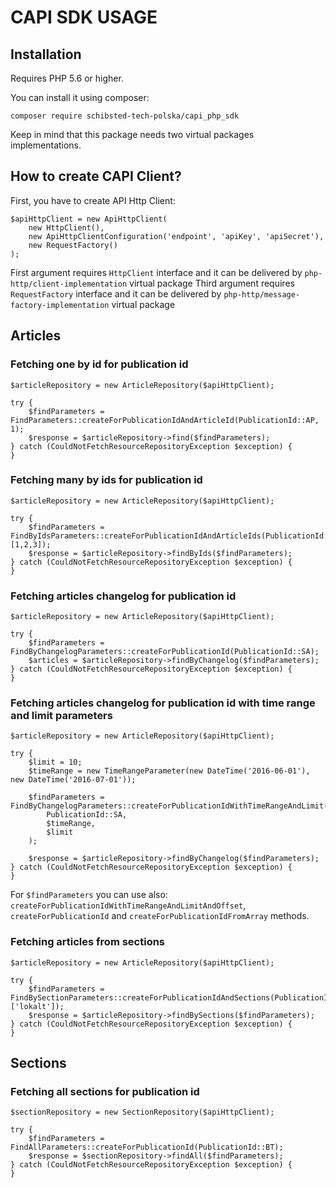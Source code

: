 # CAPI SDK USAGE

## Installation

Requires PHP 5.6 or higher.

You can install it using composer:

`composer require schibsted-tech-polska/capi_php_sdk`

Keep in mind that this package needs two virtual packages implementations.

## How to create CAPI Client?


First, you have to create API Http Client:

```
$apiHttpClient = new ApiHttpClient(
    new HttpClient(),
    new ApiHttpClientConfiguration('endpoint', 'apiKey', 'apiSecret'),
    new RequestFactory()
);
```
First argument requires `HttpClient` interface and it can be delivered by `php-http/client-implementation` virtual package
Third argument requires `RequestFactory` interface and it can be delivered by `php-http/message-factory-implementation` virtual package

## Articles

### Fetching one by id for publication id

```
$articleRepository = new ArticleRepository($apiHttpClient);

try {
    $findParameters = FindParameters::createForPublicationIdAndArticleId(PublicationId::AP, 1);
    $response = $articleRepository->find($findParameters);
} catch (CouldNotFetchResourceRepositoryException $exception) {
}
```

### Fetching many by ids for publication id

```
$articleRepository = new ArticleRepository($apiHttpClient);

try {
    $findParameters = FindByIdsParameters::createForPublicationIdAndArticleIds(PublicationId::SA, [1,2,3]);
    $response = $articleRepository->findByIds($findParameters);
} catch (CouldNotFetchResourceRepositoryException $exception) {
}
```

### Fetching articles changelog for publication id

```
$articleRepository = new ArticleRepository($apiHttpClient);

try {
    $findParameters = FindByChangelogParameters::createForPublicationId(PublicationId::SA);
    $articles = $articleRepository->findByChangelog($findParameters);
} catch (CouldNotFetchResourceRepositoryException $exception) {
}
```

### Fetching articles changelog for publication id with time range and limit parameters

```
$articleRepository = new ArticleRepository($apiHttpClient);

try {
    $limit = 10;
    $timeRange = new TimeRangeParameter(new DateTime('2016-06-01'), new DateTime('2016-07-01'));

    $findParameters = FindByChangelogParameters::createForPublicationIdWithTimeRangeAndLimit(
        PublicationId::SA,
        $timeRange,
        $limit
    );
    
    $response = $articleRepository->findByChangelog($findParameters);
} catch (CouldNotFetchResourceRepositoryException $exception) {
}
```

For `$findParameters` you can use also: `createForPublicationIdWithTimeRangeAndLimitAndOffset`, `createForPublicationId` and `createForPublicationIdFromArray` methods.

### Fetching articles from sections

```
$articleRepository = new ArticleRepository($apiHttpClient);

try {
    $findParameters = FindBySectionParameters::createForPublicationIdAndSections(PublicationId::SA, ['lokalt']);
    $response = $articleRepository->findBySections($findParameters);
} catch (CouldNotFetchResourceRepositoryException $exception) {
}
```

## Sections

### Fetching all sections for publication id

```
$sectionRepository = new SectionRepository($apiHttpClient);

try {
    $findParameters = FindAllParameters::createForPublicationId(PublicationId::BT);
    $response = $sectionRepository->findAll($findParameters);
} catch (CouldNotFetchResourceRepositoryException $exception) {
}
```
